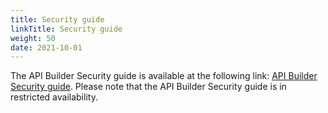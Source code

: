 ```yaml
---
title: Security guide
linkTitle: Security guide
weight: 50
date: 2021-10-01
---
```

The API Builder Security guide is available at the following link: [API Builder Security guide](https://docs.axway.com/bundle/api-builder-security-guide/page/api_builder_security_guide.html). Please note that the API Builder Security guide is in restricted availability.
